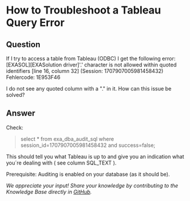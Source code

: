 # How to Troubleshoot a Tableau Query Error

## Question
If I try to access a table from Tableau (ODBC) I get the following error:  
[EXASOL][EXASolution driver]'.' character is not allowed within quoted identifiers [line 16, column 32] (Session: 1707907005981458432)
Fehlercode: 1E953F46

I do not see any quoted column with a "."  in it. How can this issue be solved? 

## Answer
Check:
> select * from exa_dba_audit_sql where session_id=1707907005981458432 and success=false;

This should tell you what Tableau is up to and give you an indication what you´re dealing with ( see column SQL_TEXT ).

Prerequisite: Auditing is enabled on your database (as it should be).

*We appreciate your input! Share your knowledge by contributing to the Knowledge Base directly in [GitHub](https://github.com/exasol/public-knowledgebase).* 